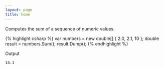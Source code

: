 ```yaml
---
layout: page
title: home
---
```


Computes the sum of a sequence of numeric values.

{% highlight csharp %}
var numbers = new double[] { 2.0, 2.1, 10 };
double result = numbers.Sum();
result.Dump();
{% endhighlight %}

Output

```
14.1
```
